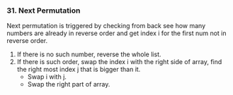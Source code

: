 ### 31. Next Permutation

Next permutation is triggered by checking from back see how many numbers are already in reverse order and get 
index i for the first num not in reverse order. 
1. If there is no such number, reverse the whole list. 
2. If there is such order, swap the index i with the right side of array, find the right most index j that is bigger than it.
   - Swap i with j. 
   - Swap the right part of array.

